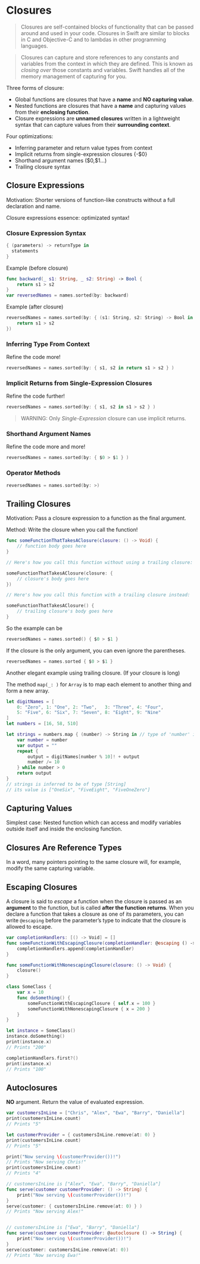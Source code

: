 # Closures

> Closures are self-contained blocks of functionality that can be passed around and used in your code. Closures in Swift are similar to blocks in C and Objective-C and to lambdas in other programming languages.

> Closures can capture and store references to any constants and variables from the context in which they are defined. This is known as _closing over_ those constants and variables. Swift handles all of the memory management of capturing for you.

Three forms of closure:

- Global functions are closures that have a **name** and **NO capturing value**.
- Nested functions are closures that have a **name** and capturing values from their **enclosing function**.
- Closure expressions are **unnamed closures** written in a lightweight syntax that can capture values from their **surrounding context**.

Four optimizations:

- Inferring parameter and return value types from context
- Implicit returns from single-expression closures {-\$0}
- Shorthand argument names (\$0,\$1...)
- Trailing closure syntax

## Closure Expressions

Motivation: Shorter versions of function-like constructs without a full declaration and name.

Closure expressions essence: optimizated syntax!

### Closure Expression Syntax

```swift
{ (parameters) -> returnType in 
  statements
}
```

Example (before closure)

```swift
func backward(_ s1: String, _ s2: String) -> Bool {
    return s1 > s2
}
var reversedNames = names.sorted(by: backward)
```

Example (after closure)

```swift
reversedNames = names.sorted(by: { (s1: String, s2: String) -> Bool in
    return s1 > s2
})
```

### Inferring Type From Context

Refine the code more!

```swift
reversedNames = names.sorted(by: { s1, s2 in return s1 > s2 } )
```

### Implicit Returns from Single-Expression Closures

Refine the code further!

```swift
reversedNames = names.sorted(by: { s1, s2 in s1 > s2 } )
```

> WARNING: Only _Single-Expression_ closure can use implicit returns.

### Shorthand Argument Names

Refine the code more and more!

```swift
reversedNames = names.sorted(by: { $0 > $1 } )
```

### Operator Methods

```swift
reversedNames = names.sorted(by: >)
```

## Trailing Closures

Motivation: Pass a closure expression to a function as the final argument.

Method: Write the closure when you call the function!

```swift
func someFunctionThatTakesAClosure(closure: () -> Void) {
    // function body goes here
}

// Here's how you call this function without using a trailing closure:

someFunctionThatTakesAClosure(closure: {
    // closure's body goes here
})

// Here's how you call this function with a trailing closure instead:

someFunctionThatTakesAClosure() {
    // trailing closure's body goes here
}
```

So the example can be 

```swift
reversedNames = names.sorted() { $0 > $1 }
```

If the closure is the only argument, you can even ignore the parentheses.

```swift
reversedNames = names.sorted { $0 > $1 }
```

Another elegant example using trailing closure. (If your closure is long)

The method `map(_: )` for `Array` is to map each element to another thing and form a new array.

```swift
let digitNames = [
    0: "Zero", 1: "One", 2: "Two",   3: "Three", 4: "Four",
    5: "Five", 6: "Six", 7: "Seven", 8: "Eight", 9: "Nine"
]
let numbers = [16, 58, 510]

let strings = numbers.map { (number) -> String in // type of 'number' is inferred
    var number = number
    var output = ""
    repeat {
        output = digitNames[number % 10]! + output
        number /= 10
    } while number > 0
    return output
}
// strings is inferred to be of type [String]
// its value is ["OneSix", "FiveEight", "FiveOneZero"]
```

## Capturing Values

Simplest case: Nested function which can access and modify variables outside itself and inside the enclosing function.

## Closures Are Reference Types

In a word, many pointers pointing to the same closure will, for example, modify the same capturing variable.

## Escaping Closures

A closure is said to _escape_ a function when the closure is passed as an **argument** to the function, but is called **after the function returns**. When you declare a function that takes a closure as one of its parameters, you can write `@escaping` before the parameter’s type to indicate that the closure is allowed to escape.

```swift
var completionHandlers: [() -> Void] = []
func someFunctionWithEscapingClosure(completionHandler: @escaping () -> Void) {
    completionHandlers.append(completionHandler)
}

func someFunctionWithNonescapingClosure(closure: () -> Void) {
    closure()
}

class SomeClass {
    var x = 10
    func doSomething() {
        someFunctionWithEscapingClosure { self.x = 100 }
        someFunctionWithNonescapingClosure { x = 200 }
    }
}

let instance = SomeClass()
instance.doSomething()
print(instance.x)
// Prints "200"

completionHandlers.first?()
print(instance.x)
// Prints "100"
```

## Autoclosures

**NO** argument. Return the value of evaluated expression.

```swift
var customersInLine = ["Chris", "Alex", "Ewa", "Barry", "Daniella"]
print(customersInLine.count)
// Prints "5"

let customerProvider = { customersInLine.remove(at: 0) }
print(customersInLine.count)
// Prints "5"

print("Now serving \(customerProvider())!")
// Prints "Now serving Chris!"
print(customersInLine.count)
// Prints "4"

// customersInLine is ["Alex", "Ewa", "Barry", "Daniella"]
func serve(customer customerProvider: () -> String) {
    print("Now serving \(customerProvider())!")
}
serve(customer: { customersInLine.remove(at: 0) } )
// Prints "Now serving Alex!"


// customersInLine is ["Ewa", "Barry", "Daniella"]
func serve(customer customerProvider: @autoclosure () -> String) {
    print("Now serving \(customerProvider())!")
}
serve(customer: customersInLine.remove(at: 0))
// Prints "Now serving Ewa!"
```

